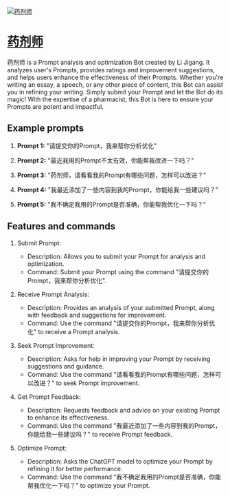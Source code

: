 [![药剂师](https://files.oaiusercontent.com/file-EjtnKThaO9QLQFJGRDURPINP?se=2123-10-17T04%3A25%3A28Z&sp=r&sv=2021-08-06&sr=b&rscc=max-age%3D31536000%2C%20immutable&rscd=attachment%3B%20filename%3D43fdbdbd-0eda-4785-af16-4b505a9d7316.png&sig=ZQnqKuvEw3/uiVLXd%2BTGsqG9%2B5GeAr5ie0SMtOAec4w%3D)](https://chat.openai.com/g/g-8iwMjeqv0-yao-ji-shi)

# [药剂师](https://chat.openai.com/g/g-8iwMjeqv0-yao-ji-shi)

药剂师 is a Prompt analysis and optimization Bot created by Li Jigang. It analyzes user's Prompts, provides ratings and improvement suggestions, and helps users enhance the effectiveness of their Prompts. Whether you're writing an essay, a speech, or any other piece of content, this Bot can assist you in refining your writing. Simply submit your Prompt and let the Bot do its magic! With the expertise of a pharmacist, this Bot is here to ensure your Prompts are potent and impactful.

## Example prompts

1. **Prompt 1:** "请提交你的Prompt，我来帮你分析优化"

2. **Prompt 2:** "最近我用的Prompt不太有效，你能帮我改进一下吗？"

3. **Prompt 3:** "药剂师，请看看我的Prompt有哪些问题，怎样可以改进？"

4. **Prompt 4:** "我最近添加了一些内容到我的Prompt，你能给我一些建议吗？"

5. **Prompt 5:** "我不确定我用的Prompt是否准确，你能帮我优化一下吗？"


## Features and commands

1. Submit Prompt:
   - Description: Allows you to submit your Prompt for analysis and optimization.
   - Command: Submit your Prompt using the command "请提交你的Prompt，我来帮你分析优化".

2. Receive Prompt Analysis:
   - Description: Provides an analysis of your submitted Prompt, along with feedback and suggestions for improvement.
   - Command: Use the command "请提交你的Prompt，我来帮你分析优化" to receive a Prompt analysis.

3. Seek Prompt Improvement:
   - Description: Asks for help in improving your Prompt by receiving suggestions and guidance.
   - Command: Use the command "请看看我的Prompt有哪些问题，怎样可以改进？" to seek Prompt improvement.

4. Get Prompt Feedback:
   - Description: Requests feedback and advice on your existing Prompt to enhance its effectiveness.
   - Command: Use the command "我最近添加了一些内容到我的Prompt，你能给我一些建议吗？" to receive Prompt feedback.

5. Optimize Prompt:
   - Description: Asks the ChatGPT model to optimize your Prompt by refining it for better performance.
   - Command: Use the command "我不确定我用的Prompt是否准确，你能帮我优化一下吗？" to optimize your Prompt.
